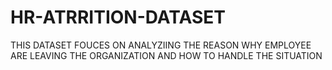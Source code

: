 # HR-ATRRITION-DATASET
THIS DATASET FOUCES ON ANALYZIING THE REASON WHY EMPLOYEE ARE LEAVING THE ORGANIZATION AND HOW TO HANDLE THE SITUATION
